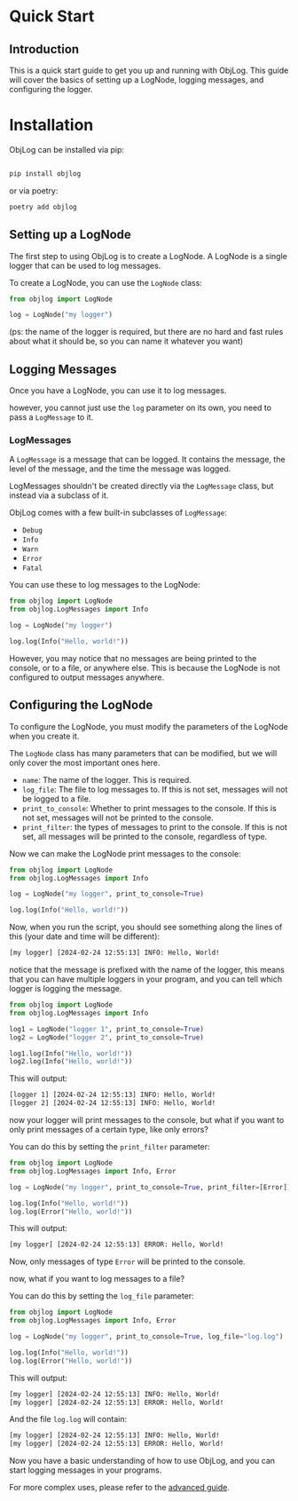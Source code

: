 # Quick Start
## Introduction

This is a quick start guide to get you up and running with ObjLog. This guide will cover the basics of setting up a
LogNode, logging messages, and configuring the logger.

# Installation

ObjLog can be installed via pip:
```bash

pip install objlog
```
or via poetry:

```bash
poetry add objlog
```

## Setting up a LogNode

The first step to using ObjLog is to create a LogNode.
A LogNode is a single logger that can be used to log messages.

To create a LogNode, you can use the `LogNode` class:

```python
from objlog import LogNode

log = LogNode("my logger")
```

(ps: the name of the logger is required, but there are no hard and fast rules about what it should be, so you can name it whatever you want)

## Logging Messages

Once you have a LogNode, you can use it to log messages.

however, you cannot just use the `log` parameter on its own, you need to pass a `LogMessage` to it.

### LogMessages

A `LogMessage` is a message that can be logged. It contains the message, the level of the message, and the time the message was logged.

LogMessages shouldn't be created directly via the `LogMessage` class, but instead via a subclass of it.

ObjLog comes with a few built-in subclasses of `LogMessage`:

- `Debug`
- `Info`
- `Warn`
- `Error`
- `Fatal`

You can use these to log messages to the LogNode:

```python
from objlog import LogNode
from objlog.LogMessages import Info

log = LogNode("my logger")

log.log(Info("Hello, world!"))
```
However, you may notice that no messages are being printed to the console, or to a file, or anywhere else. This is because the LogNode is not configured to output messages anywhere.

## Configuring the LogNode

To configure the LogNode, you must modify the parameters of the LogNode when you create it.

The `LogNode` class has many parameters that can be modified, but we will only cover the most important ones here.

- `name`: The name of the logger. This is required.
- `log_file`: The file to log messages to. If this is not set, messages will not be logged to a file.
- `print_to_console`: Whether to print messages to the console. If this is not set, messages will not be printed to the
  console.
- `print_filter`: the types of messages to print to the console. If this is not set, all messages will be printed to the
  console, regardless of type.

Now we can make the LogNode print messages to the console:

```python
from objlog import LogNode
from objlog.LogMessages import Info

log = LogNode("my logger", print_to_console=True)

log.log(Info("Hello, world!"))
```

Now, when you run the script, you should see something along the lines of this (your date and time will be different):

```bash
[my logger] [2024-02-24 12:55:13] INFO: Hello, World!
```

notice that the message is prefixed with the name of the logger, this means that you can have multiple loggers in your program, and you can tell which logger is logging the message.

```python
from objlog import LogNode
from objlog.LogMessages import Info

log1 = LogNode("logger 1", print_to_console=True)
log2 = LogNode("logger 2", print_to_console=True)

log1.log(Info("Hello, world!"))
log2.log(Info("Hello, world!"))
```

This will output:

```bash
[logger 1] [2024-02-24 12:55:13] INFO: Hello, World!
[logger 2] [2024-02-24 12:55:13] INFO: Hello, World!
```

now your logger will print messages to the console, but what if you want to only print messages of a certain type, like only errors?

You can do this by setting the `print_filter` parameter:

```python
from objlog import LogNode
from objlog.LogMessages import Info, Error

log = LogNode("my logger", print_to_console=True, print_filter=[Error])

log.log(Info("Hello, world!"))
log.log(Error("Hello, world!"))
```

This will output:

```bash
[my logger] [2024-02-24 12:55:13] ERROR: Hello, World!
```

Now, only messages of type `Error` will be printed to the console.

now, what if you want to log messages to a file?

You can do this by setting the `log_file` parameter:

```python
from objlog import LogNode
from objlog.LogMessages import Info, Error

log = LogNode("my logger", print_to_console=True, log_file="log.log")

log.log(Info("Hello, world!"))
log.log(Error("Hello, world!"))
```

This will output:

```bash
[my logger] [2024-02-24 12:55:13] INFO: Hello, World!
[my logger] [2024-02-24 12:55:13] ERROR: Hello, World!
```

And the file `log.log` will contain:

```bash
[my logger] [2024-02-24 12:55:13] INFO: Hello, World!
[my logger] [2024-02-24 12:55:13] ERROR: Hello, World!
```

Now you have a basic understanding of how to use ObjLog, and you can start logging messages in your programs.

For more complex uses, please refer to the [advanced guide](advanced.md).
```
